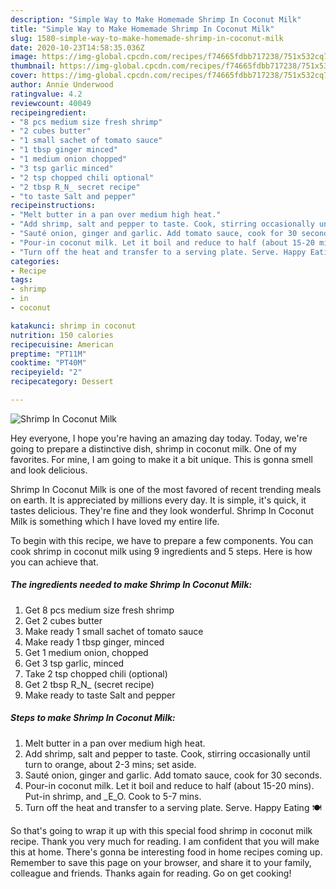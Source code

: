 ```yaml
---
description: "Simple Way to Make Homemade Shrimp In Coconut Milk"
title: "Simple Way to Make Homemade Shrimp In Coconut Milk"
slug: 1580-simple-way-to-make-homemade-shrimp-in-coconut-milk
date: 2020-10-23T14:58:35.036Z
image: https://img-global.cpcdn.com/recipes/f74665fdbb717238/751x532cq70/shrimp-in-coconut-milk-recipe-main-photo.jpg
thumbnail: https://img-global.cpcdn.com/recipes/f74665fdbb717238/751x532cq70/shrimp-in-coconut-milk-recipe-main-photo.jpg
cover: https://img-global.cpcdn.com/recipes/f74665fdbb717238/751x532cq70/shrimp-in-coconut-milk-recipe-main-photo.jpg
author: Annie Underwood
ratingvalue: 4.2
reviewcount: 40049
recipeingredient:
- "8 pcs medium size fresh shrimp"
- "2 cubes butter"
- "1 small sachet of tomato sauce"
- "1 tbsp ginger minced"
- "1 medium onion chopped"
- "3 tsp garlic minced"
- "2 tsp chopped chili optional"
- "2 tbsp R_N_ secret recipe"
- "to taste Salt and pepper"
recipeinstructions:
- "Melt butter in a pan over medium high heat."
- "Add shrimp, salt and pepper to taste. Cook, stirring occasionally until turn to orange, about 2-3 mins; set aside."
- "Sauté onion, ginger and garlic. Add tomato sauce, cook for 30 seconds."
- "Pour-in coconut milk. Let it boil and reduce to half (about 15-20 mins). Put-in shrimp, and _E_O. Cook to 5-7 mins."
- "Turn off the heat and transfer to a serving plate. Serve. Happy Eating 🍽"
categories:
- Recipe
tags:
- shrimp
- in
- coconut

katakunci: shrimp in coconut 
nutrition: 150 calories
recipecuisine: American
preptime: "PT11M"
cooktime: "PT40M"
recipeyield: "2"
recipecategory: Dessert

---
```



![Shrimp In Coconut Milk](https://img-global.cpcdn.com/recipes/f74665fdbb717238/751x532cq70/shrimp-in-coconut-milk-recipe-main-photo.jpg)

Hey everyone, I hope you're having an amazing day today. Today, we're going to prepare a distinctive dish, shrimp in coconut milk. One of my favorites. For mine, I am going to make it a bit unique. This is gonna smell and look delicious.



Shrimp In Coconut Milk is one of the most favored of recent trending meals on earth. It is appreciated by millions every day. It is simple, it's quick, it tastes delicious. They're fine and they look wonderful. Shrimp In Coconut Milk is something which I have loved my entire life.


To begin with this recipe, we have to prepare a few components. You can cook shrimp in coconut milk using 9 ingredients and 5 steps. Here is how you can achieve that.

<!--inarticleads1-->

##### The ingredients needed to make Shrimp In Coconut Milk:

1. Get 8 pcs medium size fresh shrimp
1. Get 2 cubes butter
1. Make ready 1 small sachet of tomato sauce
1. Make ready 1 tbsp ginger, minced
1. Get 1 medium onion, chopped
1. Get 3 tsp garlic, minced
1. Take 2 tsp chopped chili (optional)
1. Get 2 tbsp R_N_ (secret recipe)
1. Make ready to taste Salt and pepper




<!--inarticleads2-->

##### Steps to make Shrimp In Coconut Milk:

1. Melt butter in a pan over medium high heat.
1. Add shrimp, salt and pepper to taste. Cook, stirring occasionally until turn to orange, about 2-3 mins; set aside.
1. Sauté onion, ginger and garlic. Add tomato sauce, cook for 30 seconds.
1. Pour-in coconut milk. Let it boil and reduce to half (about 15-20 mins). Put-in shrimp, and _E_O. Cook to 5-7 mins.
1. Turn off the heat and transfer to a serving plate. Serve. Happy Eating 🍽




So that's going to wrap it up with this special food shrimp in coconut milk recipe. Thank you very much for reading. I am confident that you will make this at home. There's gonna be interesting food in home recipes coming up. Remember to save this page on your browser, and share it to your family, colleague and friends. Thanks again for reading. Go on get cooking!
